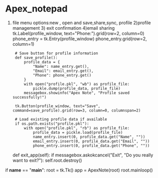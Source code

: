 # Apex_notepad
1) file menu options:new , open and save,share,sync, profile 2)profile management 3) exit confirmation 4)email sharing
   tk.Label(profile_window, text="Phone:").grid(row=2, column=0)
        phone_entry = tk.Entry(profile_window)
        phone_entry.grid(row=2, column=1)

        # Save button for profile information
        def save_profile():
            profile_data = {
                "Name": name_entry.get(),
                "Email": email_entry.get(),
                "Phone": phone_entry.get()
            }
            with open("profile.pkl", "wb") as profile_file:
                pickle.dump(profile_data, profile_file)
            messagebox.showinfo("Apex Note", "Profile saved successfully!")

        tk.Button(profile_window, text="Save", command=save_profile).grid(row=3, column=0, columnspan=2)

        # Load existing profile data if available
        if os.path.exists("profile.pkl"):
            with open("profile.pkl", "rb") as profile_file:
                profile_data = pickle.load(profile_file)
                name_entry.insert(0, profile_data.get("Name", ""))
                email_entry.insert(0, profile_data.get("Email", ""))
                phone_entry.insert(0, profile_data.get("Phone", ""))

    def exit_app(self):
        if messagebox.askokcancel("Exit", "Do you really want to exit?"):
            self.root.destroy()


if __name__ == "__main__":
    root = tk.Tk()
    app = ApexNote(root)
    root.mainloop()
